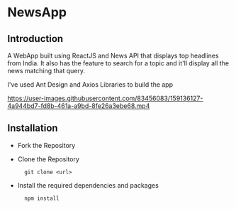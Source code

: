 # NewsApp

## Introduction
A WebApp built using ReactJS and News API that displays top headlines from India. It also has the feature to search for a topic and it'll display all the news matching that query. 

I've used Ant Design and Axios Libraries to build the app 

https://user-images.githubusercontent.com/83456083/159136127-4a944bd7-fd8b-461a-a9bd-8fe26a3ebe68.mp4

## Installation
- Fork the Repository

- Clone the Repository
  ```
    git clone <url>

- Install the required dependencies and packages
  ```
    npm install
